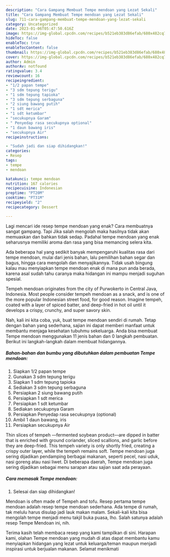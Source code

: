 ```yaml
---
description: "Cara Gampang Membuat Tempe mendoan yang Lezat Sekali"
title: "Cara Gampang Membuat Tempe mendoan yang Lezat Sekali"
slug: 711-cara-gampang-membuat-tempe-mendoan-yang-lezat-sekali
category: Uncategorized
date: 2023-01-06T05:47:50.616Z
image: https://img-global.cpcdn.com/recipes/b521eb383d86efab/680x482cq70/tempe-mendoan-foto-resep-utama.jpg
hideToc: false
enableToc: true
enableTocContent: false
thumbnail: https://img-global.cpcdn.com/recipes/b521eb383d86efab/680x482cq70/tempe-mendoan-foto-resep-utama.jpg
cover: https://img-global.cpcdn.com/recipes/b521eb383d86efab/680x482cq70/tempe-mendoan-foto-resep-utama.jpg
author: Admin
authorAv: notfound
ratingvalue: 3.4
reviewcount: 16
recipeingredient:
- "1/2 papan tempe"
- "3 sdm tepung terigu"
- "1 sdm tepung tapioka"
- "3 sdm tepung serbaguna"
- "2 siung bawang putih"
- "1 sdt merica"
- "1 sdt ketumbar"
- "secukupnya Garam"
- " Penyedap rasa secukupnya optional"
- "1 daun bawang iris"
- "secukupnya Air"
recipeinstructions:

- "Sudah jadi dan siap dihidangkan!"
categories:
- Resep
tags:
- tempe
- mendoan

katakunci: tempe mendoan 
nutrition: 167 calories
recipecuisine: Indonesian
preptime: "PT20M"
cooktime: "PT31M"
recipeyield: "2"
recipecategory: Dessert

---
```



Lagi mencari ide resep tempe mendoan yang enak? Cara membuatnya sangat gampang. Tapi Jika salah mengolah maka hasilnya tidak akan memuaskan dan bahkan tidak sedap. Padahal tempe mendoan yang enak seharusnya memiliki aroma dan rasa yang bisa memancing selera kita.


Ada beberapa hal yang sedikit banyak mempengaruhi kualitas rasa dari tempe mendoan, mulai dari jenis bahan, lalu pemilihan bahan segar dan bagus, hingga cara mengolah dan menyajikannya. Tidak usah bingung kalau mau menyiapkan tempe mendoan enak di mana pun anda berada, karena asal sudah tahu caranya maka hidangan ini mampu menjadi suguhan spesial.

Tempeh mendoan originates from the city of Purwokerto in Central Java, Indonesia. Most people consider tempeh mendoan as a snack, and is one of the more popular Indonesian street food, for good reason. Imagine tempeh, coated with a layer of spiced batter, and deep-fried in hot oil until it develops a crispy, crunchy, and super savory skin.


Nah, kali ini kita coba, yuk, buat tempe mendoan sendiri di rumah. Tetap dengan bahan yang sederhana, sajian ini dapat memberi manfaat untuk membantu menjaga kesehatan tubuhmu sekeluarga. Anda bisa membuat Tempe mendoan menggunakan 11 jenis bahan dan 0 langkah pembuatan. Berikut ini langkah-langkah dalam membuat hidangannya.

<!--inarticleads1-->

##### Bahan-bahan dan bumbu yang dibutuhkan dalam pembuatan Tempe mendoan:

1. Siapkan 1/2 papan tempe
1. Gunakan 3 sdm tepung terigu
1. Siapkan 1 sdm tepung tapioka
1. Sediakan 3 sdm tepung serbaguna
1. Persiapkan 2 siung bawang putih
1. Persiapkan 1 sdt merica
1. Persiapkan 1 sdt ketumbar
1. Sediakan secukupnya Garam
1. Persiapkan  Penyedap rasa secukupnya (optional)
1. Ambil 1 daun bawang, iris
1. Persiapkan secukupnya Air


Thin slices of tempeh —fermented soybean product—are dipped in batter that is enriched with ground coriander, sliced scallions, and garlic before they are deep-fried. This tempeh variety is only shortly fried, creating a crispy outer layer, while the tempeh remains soft. Tempe mendoan juga sering dijadikan pendamping berbagai makanan, seperti pecel, nasi uduk, nasi goreng atau nasi liwet. Di beberapa daerah, Tempe mendoan juga sering dijadikan sebagai menu sarapan atau sajian saat ada perayaan. 

<!--inarticleads2-->

##### Cara memasak Tempe mendoan:


1. Selesai dan siap dihidangkan!

Mendoan is often made of Tempeh and tofu. Resep pertama tempe mendoan adalah resep tempe mendoan sederhana. Ada tempe di rumah, tak melulu harus disulap jadi lauk makan malam. Sekali-kali kita bisa mengolah tempe menjadi menu takjil buka puasa, lho. Salah satunya adalah resep Tempe Mendoan ini, nih. 

Terima kasih telah membaca resep yang kami tampilkan di sini. Harapan kami, olahan Tempe mendoan yang mudah di atas dapat membantu kamu menyiapkan hidangan yang lezat untuk keluarga/teman maupun menjadi inspirasi untuk berjualan makanan. Selamat menikmati
